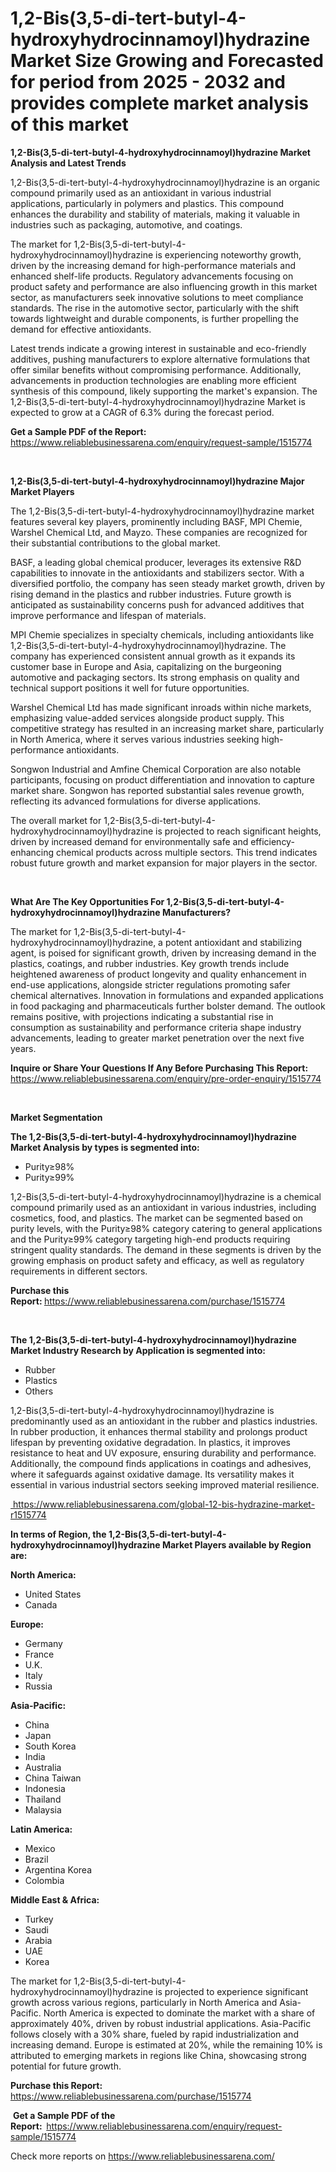 <p><h1>1,2-Bis(3,5-di-tert-butyl-4-hydroxyhydrocinnamoyl)hydrazine Market Size Growing and Forecasted for period from 2025 - 2032 and provides complete market analysis of this market</h1></p><p><strong>1,2-Bis(3,5-di-tert-butyl-4-hydroxyhydrocinnamoyl)hydrazine Market Analysis and Latest Trends</strong></p>
<p><p>1,2-Bis(3,5-di-tert-butyl-4-hydroxyhydrocinnamoyl)hydrazine is an organic compound primarily used as an antioxidant in various industrial applications, particularly in polymers and plastics. This compound enhances the durability and stability of materials, making it valuable in industries such as packaging, automotive, and coatings.</p><p>The market for 1,2-Bis(3,5-di-tert-butyl-4-hydroxyhydrocinnamoyl)hydrazine is experiencing noteworthy growth, driven by the increasing demand for high-performance materials and enhanced shelf-life products. Regulatory advancements focusing on product safety and performance are also influencing growth in this market sector, as manufacturers seek innovative solutions to meet compliance standards. The rise in the automotive sector, particularly with the shift towards lightweight and durable components, is further propelling the demand for effective antioxidants.</p><p>Latest trends indicate a growing interest in sustainable and eco-friendly additives, pushing manufacturers to explore alternative formulations that offer similar benefits without compromising performance. Additionally, advancements in production technologies are enabling more efficient synthesis of this compound, likely supporting the market's expansion. The 1,2-Bis(3,5-di-tert-butyl-4-hydroxyhydrocinnamoyl)hydrazine Market is expected to grow at a CAGR of 6.3% during the forecast period.</p></p>
<p><strong>Get a Sample PDF of the Report:&nbsp;</strong> <a href="https://www.reliablebusinessarena.com/enquiry/request-sample/1515774?utm_campaign=1841&utm_medium=2&utm_source=Github&utm_content=ia&utm_term=18012025&utm_id=12-bis35-di-tert-butyl-4-hydroxyhydrocinnamoylhydrazine">https://www.reliablebusinessarena.com/enquiry/request-sample/1515774</a></p>
<p>&nbsp;</p>
<p><strong>1,2-Bis(3,5-di-tert-butyl-4-hydroxyhydrocinnamoyl)hydrazine Major Market Players</strong></p>
<p><p>The 1,2-Bis(3,5-di-tert-butyl-4-hydroxyhydrocinnamoyl)hydrazine market features several key players, prominently including BASF, MPI Chemie, Warshel Chemical Ltd, and Mayzo. These companies are recognized for their substantial contributions to the global market.</p><p>BASF, a leading global chemical producer, leverages its extensive R&D capabilities to innovate in the antioxidants and stabilizers sector. With a diversified portfolio, the company has seen steady market growth, driven by rising demand in the plastics and rubber industries. Future growth is anticipated as sustainability concerns push for advanced additives that improve performance and lifespan of materials.</p><p>MPI Chemie specializes in specialty chemicals, including antioxidants like 1,2-Bis(3,5-di-tert-butyl-4-hydroxyhydrocinnamoyl)hydrazine. The company has experienced consistent annual growth as it expands its customer base in Europe and Asia, capitalizing on the burgeoning automotive and packaging sectors. Its strong emphasis on quality and technical support positions it well for future opportunities.</p><p>Warshel Chemical Ltd has made significant inroads within niche markets, emphasizing value-added services alongside product supply. This competitive strategy has resulted in an increasing market share, particularly in North America, where it serves various industries seeking high-performance antioxidants.</p><p>Songwon Industrial and Amfine Chemical Corporation are also notable participants, focusing on product differentiation and innovation to capture market share. Songwon has reported substantial sales revenue growth, reflecting its advanced formulations for diverse applications.</p><p>The overall market for 1,2-Bis(3,5-di-tert-butyl-4-hydroxyhydrocinnamoyl)hydrazine is projected to reach significant heights, driven by increased demand for environmentally safe and efficiency-enhancing chemical products across multiple sectors. This trend indicates robust future growth and market expansion for major players in the sector.</p></p>
<p>&nbsp;</p>
<p><strong>What Are The Key Opportunities For 1,2-Bis(3,5-di-tert-butyl-4-hydroxyhydrocinnamoyl)hydrazine Manufacturers?</strong></p>
<p><p>The market for 1,2-Bis(3,5-di-tert-butyl-4-hydroxyhydrocinnamoyl)hydrazine, a potent antioxidant and stabilizing agent, is poised for significant growth, driven by increasing demand in the plastics, coatings, and rubber industries. Key growth trends include heightened awareness of product longevity and quality enhancement in end-use applications, alongside stricter regulations promoting safer chemical alternatives. Innovation in formulations and expanded applications in food packaging and pharmaceuticals further bolster demand. The outlook remains positive, with projections indicating a substantial rise in consumption as sustainability and performance criteria shape industry advancements, leading to greater market penetration over the next five years.</p></p>
<p><strong>Inquire or Share Your Questions If Any Before Purchasing This Report:</strong> <a href="https://www.reliablebusinessarena.com/enquiry/pre-order-enquiry/1515774?utm_campaign=1841&utm_medium=2&utm_source=Github&utm_content=ia&utm_term=18012025&utm_id=12-bis35-di-tert-butyl-4-hydroxyhydrocinnamoylhydrazine">https://www.reliablebusinessarena.com/enquiry/pre-order-enquiry/1515774</a></p>
<p>&nbsp;</p>
<p><strong>Market Segmentation</strong></p>
<p><strong>The 1,2-Bis(3,5-di-tert-butyl-4-hydroxyhydrocinnamoyl)hydrazine Market Analysis by types is segmented into:</strong></p>
<p><ul><li>Purity≥98%</li><li>Purity≥99%</li></ul></p>
<p><p>1,2-Bis(3,5-di-tert-butyl-4-hydroxyhydrocinnamoyl)hydrazine is a chemical compound primarily used as an antioxidant in various industries, including cosmetics, food, and plastics. The market can be segmented based on purity levels, with the Purity≥98% category catering to general applications and the Purity≥99% category targeting high-end products requiring stringent quality standards. The demand in these segments is driven by the growing emphasis on product safety and efficacy, as well as regulatory requirements in different sectors.</p></p>
<p><strong>Purchase this Report:&nbsp;</strong><a href="https://www.reliablebusinessarena.com/purchase/1515774?utm_campaign=1841&utm_medium=2&utm_source=Github&utm_content=ia&utm_term=18012025&utm_id=12-bis35-di-tert-butyl-4-hydroxyhydrocinnamoylhydrazine">https://www.reliablebusinessarena.com/purchase/1515774</a></p>
<p>&nbsp;</p>
<p><strong>The 1,2-Bis(3,5-di-tert-butyl-4-hydroxyhydrocinnamoyl)hydrazine Market Industry Research by Application is segmented into:</strong></p>
<p><ul><li>Rubber</li><li>Plastics</li><li>Others</li></ul></p>
<p><p>1,2-Bis(3,5-di-tert-butyl-4-hydroxyhydrocinnamoyl)hydrazine is predominantly used as an antioxidant in the rubber and plastics industries. In rubber production, it enhances thermal stability and prolongs product lifespan by preventing oxidative degradation. In plastics, it improves resistance to heat and UV exposure, ensuring durability and performance. Additionally, the compound finds applications in coatings and adhesives, where it safeguards against oxidative damage. Its versatility makes it essential in various industrial sectors seeking improved material resilience.</p></p>
<p><a href="https://www.reliablebusinessarena.com/global-12-bis-hydrazine-market-r1515774?utm_campaign=1841&utm_medium=2&utm_source=Github&utm_content=ia&utm_term=18012025&utm_id=12-bis35-di-tert-butyl-4-hydroxyhydrocinnamoylhydrazine">&nbsp;https://www.reliablebusinessarena.com/global-12-bis-hydrazine-market-r1515774</a></p>
<p><strong>In terms of Region, the 1,2-Bis(3,5-di-tert-butyl-4-hydroxyhydrocinnamoyl)hydrazine Market Players available by Region are:</strong></p>
<p>
    <p> <strong> North America: </strong>
        <ul>
            <li>United States</li>
            <li>Canada</li>
        </ul>
        </p> 
    <p> <strong> Europe: </strong>
        <ul>
            <li>Germany</li>
            <li>France</li>
            <li>U.K.</li>
            <li>Italy</li>
            <li>Russia</li>
        </ul>
        </p> 
    <p> <strong> Asia-Pacific: </strong>
        <ul>
            <li>China</li>
            <li>Japan</li>
            <li>South Korea</li>
            <li>India</li>
            <li>Australia</li>
            <li>China Taiwan</li>
            <li>Indonesia</li>
            <li>Thailand</li>
            <li>Malaysia</li>
        </ul>
        </p> 
    <p> <strong> Latin America: </strong>
        <ul>
            <li>Mexico</li>
            <li>Brazil</li>
            <li>Argentina Korea</li>
            <li>Colombia</li>
        </ul>
        </p> 
    <p> <strong> Middle East & Africa: </strong>
        <ul>
            <li>Turkey</li>
            <li>Saudi</li>
            <li>Arabia</li>
            <li>UAE</li>
            <li>Korea</li>
        </ul>
    </p>
    </p>
<p><p>The market for 1,2-Bis(3,5-di-tert-butyl-4-hydroxyhydrocinnamoyl)hydrazine is projected to experience significant growth across various regions, particularly in North America and Asia-Pacific. North America is expected to dominate the market with a share of approximately 40%, driven by robust industrial applications. Asia-Pacific follows closely with a 30% share, fueled by rapid industrialization and increasing demand. Europe is estimated at 20%, while the remaining 10% is attributed to emerging markets in regions like China, showcasing strong potential for future growth.</p></p>
<p><strong>Purchase this Report: </strong><a href="https://www.reliablebusinessarena.com/purchase/1515774?utm_campaign=1841&utm_medium=2&utm_source=Github&utm_content=ia&utm_term=18012025&utm_id=12-bis35-di-tert-butyl-4-hydroxyhydrocinnamoylhydrazine">https://www.reliablebusinessarena.com/purchase/1515774</a></p>
<p>&nbsp;<strong>Get a Sample PDF of the Report:&nbsp;&nbsp;</strong><a href="https://www.reliablebusinessarena.com/enquiry/request-sample/1515774?utm_campaign=1841&utm_medium=2&utm_source=Github&utm_content=ia&utm_term=18012025&utm_id=12-bis35-di-tert-butyl-4-hydroxyhydrocinnamoylhydrazine">https://www.reliablebusinessarena.com/enquiry/request-sample/1515774</a></p>
<p><strong></strong></p>
<p>Check more reports on <a href="https://www.reliablebusinessarena.com/?utm_campaign=1841&utm_medium=2&utm_source=Github&utm_content=ia&utm_term=18012025&utm_id=12-bis35-di-tert-butyl-4-hydroxyhydrocinnamoylhydrazine">https://www.reliablebusinessarena.com/</a></p>